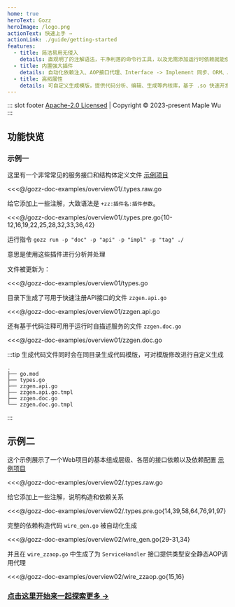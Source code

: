 ```yaml
---
home: true
heroText: Gozz
heroImage: /logo.png
actionText: 快速上手 →
actionLink: ./guide/getting-started
features:
  - title: 简洁易用无侵入
    details: 直观明了的注解语法，干净利落的命令行工具，以及无需添加运行时依赖就能使用的生成代码。
  - title: 内置强大插件
    details: 自动化依赖注入、AOP接口代理、Interface -> Implement 同步、ORM、API路由表等。
  - title: 高拓展性
    details: 可自定义生成模版，提供代码分析、编辑、生成等内核库，基于 .so 快速开发和扩展外部插件。
---
```


::: slot footer
[Apache-2.0 Licensed](https://github.com/go-zing/gozz/blob/main/LICENSE) | Copyright © 2023-present Maple Wu
:::

## 功能快览


### 示例一

这里有一个非常常见的服务接口和结构体定义文件 [示例项目](https://github.com/go-zing/gozz-doc-examples/tree/main/overview01)

<<<@/gozz-doc-examples/overview01/.types.raw.go

给它添加上一些注解，大致语法是 `+zz:插件名:插件参数`。

<<<@/gozz-doc-examples/overview01/.types.pre.go{10-12,16,19,22,25,28,32,33,36,42}

运行指令 `gozz run -p "doc" -p "api" -p "impl" -p "tag" ./`

意思是使用这些插件进行分析并处理

文件被更新为：

<<<@/gozz-doc-examples/overview01/types.go

目录下生成了可用于快速注册API接口的文件 `zzgen.api.go`

<<<@/gozz-doc-examples/overview01/zzgen.api.go

还有基于代码注释可用于运行时自描述服务的文件 `zzgen.doc.go`

<<<@/gozz-doc-examples/overview01/zzgen.doc.go

:::tip
生成代码文件同时会在同目录生成代码模版，可对模版修改进行自定义生成

```
.
├── go.mod
├── types.go
├── zzgen.api.go
├── zzgen.api.go.tmpl
├── zzgen.doc.go
└── zzgen.doc.go.tmpl
```

:::

## 示例二

这个示例展示了一个Web项目的基本组成层级、各层的接口依赖以及依赖配置 [示例项目](https://github.com/go-zing/gozz-doc-examples/tree/main/overview02)

<<<@/gozz-doc-examples/overview02/.types.raw.go

给它添加上一些注解，说明构造和依赖关系

<<<@/gozz-doc-examples/overview02/.types.pre.go{14,39,58,64,76,91,97}

完整的依赖构造代码 `wire_gen.go` 被自动化生成

<<<@/gozz-doc-examples/overview02/wire_gen.go{29-31,34}

并且在 `wire_zzaop.go` 中生成了为 `ServiceHandler` 接口提供类型安全静态AOP调用代理


<<<@/gozz-doc-examples/overview02/wire_zzaop.go{15,16}

### [点击这里开始来一起探索更多 →](guide)